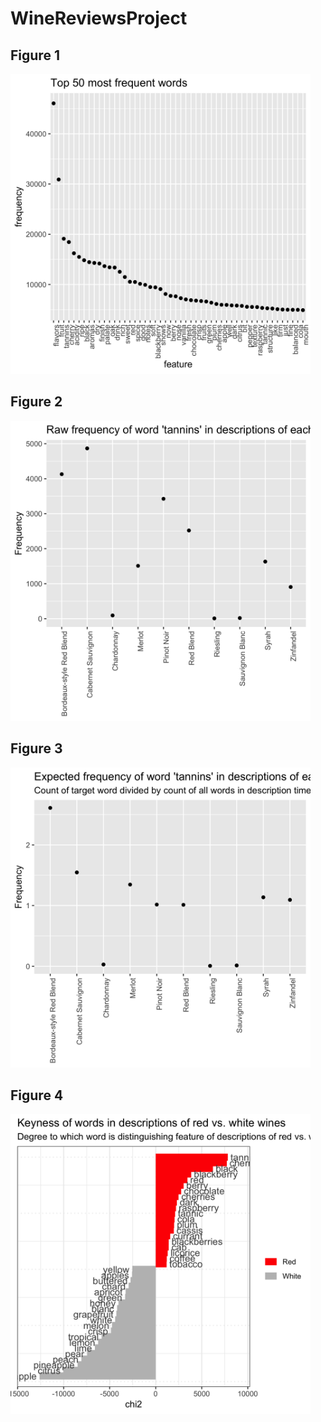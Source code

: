 # WineReviewsProject

## Figure 1
<img src="https://github.com/melaniesgonzalez/WineReviewsProject/blob/master/images/fig1_top50all.png" width="480">

## Figure 2
<img src="https://github.com/melaniesgonzalez/WineReviewsProject/blob/master/images/fig2_comparerawfreq_tannins.png" width="480">

## Figure 3
<img src="https://github.com/melaniesgonzalez/WineReviewsProject/blob/master/images/fig3_comparerelfreq_tannins.png" width="480">

## Figure 4
<img src="https://github.com/melaniesgonzalez/WineReviewsProject/blob/master/images/fig4_comparekeyness.png" width="480">
